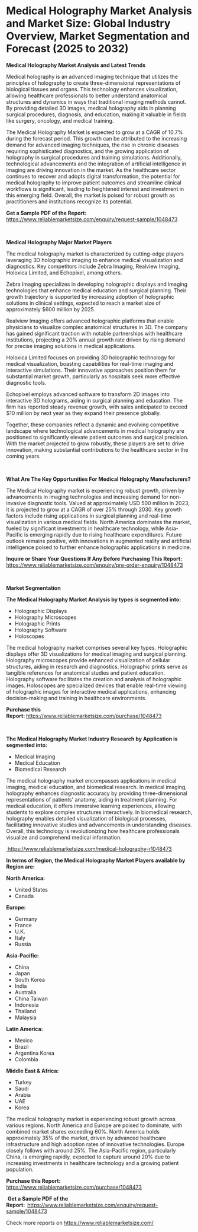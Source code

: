 <p><h1>Medical Holography Market Analysis and Market Size: Global Industry Overview, Market Segmentation and Forecast (2025 to 2032)</h1></p><p><strong>Medical Holography Market Analysis and Latest Trends</strong></p>
<p><p>Medical holography is an advanced imaging technique that utilizes the principles of holography to create three-dimensional representations of biological tissues and organs. This technology enhances visualization, allowing healthcare professionals to better understand anatomical structures and dynamics in ways that traditional imaging methods cannot. By providing detailed 3D images, medical holography aids in planning surgical procedures, diagnosis, and education, making it valuable in fields like surgery, oncology, and medical training.</p><p>The Medical Holography Market is expected to grow at a CAGR of 10.7% during the forecast period. This growth can be attributed to the increasing demand for advanced imaging techniques, the rise in chronic diseases requiring sophisticated diagnostics, and the growing application of holography in surgical procedures and training simulations. Additionally, technological advancements and the integration of artificial intelligence in imaging are driving innovation in the market. As the healthcare sector continues to recover and adopts digital transformation, the potential for medical holography to improve patient outcomes and streamline clinical workflows is significant, leading to heightened interest and investment in this emerging field. Overall, the market is poised for robust growth as practitioners and institutions recognize its potential.</p></p>
<p><strong>Get a Sample PDF of the Report:&nbsp;</strong> <a href="https://www.reliablemarketsize.com/enquiry/request-sample/1048473?utm_campaign=3283&utm_medium=2&utm_source=Github&utm_content=ia&utm_term=04032025&utm_id=medical-holography">https://www.reliablemarketsize.com/enquiry/request-sample/1048473</a></p>
<p>&nbsp;</p>
<p><strong>Medical Holography Major Market Players</strong></p>
<p><p>The medical holography market is characterized by cutting-edge players leveraging 3D holographic imaging to enhance medical visualization and diagnostics. Key competitors include Zebra Imaging, Realview Imaging, Holoxica Limited, and Echopixel, among others.</p><p>Zebra Imaging specializes in developing holographic displays and imaging technologies that enhance medical education and surgical planning. Their growth trajectory is supported by increasing adoption of holographic solutions in clinical settings, expected to reach a market size of approximately $600 million by 2025.</p><p>Realview Imaging offers advanced holographic platforms that enable physicians to visualize complex anatomical structures in 3D. The company has gained significant traction with notable partnerships with healthcare institutions, projecting a 20% annual growth rate driven by rising demand for precise imaging solutions in medical applications.</p><p>Holoxica Limited focuses on providing 3D holographic technology for medical visualization, boasting capabilities for real-time imaging and interactive simulations. Their innovative approaches position them for substantial market growth, particularly as hospitals seek more effective diagnostic tools.</p><p>Echopixel employs advanced software to transform 2D images into interactive 3D holograms, aiding in surgical planning and education. The firm has reported steady revenue growth, with sales anticipated to exceed $10 million by next year as they expand their presence globally.</p><p>Together, these companies reflect a dynamic and evolving competitive landscape where technological advancements in medical holography are positioned to significantly elevate patient outcomes and surgical precision. With the market projected to grow robustly, these players are set to drive innovation, making substantial contributions to the healthcare sector in the coming years.</p></p>
<p>&nbsp;</p>
<p><strong>What Are The Key Opportunities For Medical Holography Manufacturers?</strong></p>
<p><p>The Medical Holography market is experiencing robust growth, driven by advancements in imaging technologies and increasing demand for non-invasive diagnostic tools. Valued at approximately USD 500 million in 2023, it is projected to grow at a CAGR of over 25% through 2030. Key growth factors include rising applications in surgical planning and real-time visualization in various medical fields. North America dominates the market, fueled by significant investments in healthcare technology, while Asia-Pacific is emerging rapidly due to rising healthcare expenditures. Future outlook remains positive, with innovations in augmented reality and artificial intelligence poised to further enhance holographic applications in medicine.</p></p>
<p><strong>Inquire or Share Your Questions If Any Before Purchasing This Report:</strong> <a href="https://www.reliablemarketsize.com/enquiry/pre-order-enquiry/1048473?utm_campaign=3283&utm_medium=2&utm_source=Github&utm_content=ia&utm_term=04032025&utm_id=medical-holography">https://www.reliablemarketsize.com/enquiry/pre-order-enquiry/1048473</a></p>
<p>&nbsp;</p>
<p><strong>Market Segmentation</strong></p>
<p><strong>The Medical Holography Market Analysis by types is segmented into:</strong></p>
<p><ul><li>Holographic Displays</li><li>Holography Microscopes</li><li>Holographic Prints</li><li>Holography Software</li><li>Holoscopes</li></ul></p>
<p><p>The medical holography market comprises several key types. Holographic displays offer 3D visualizations for medical imaging and surgical planning. Holography microscopes provide enhanced visualization of cellular structures, aiding in research and diagnostics. Holographic prints serve as tangible references for anatomical studies and patient education. Holography software facilitates the creation and analysis of holographic images. Holoscopes are specialized devices that enable real-time viewing of holographic images for interactive medical applications, enhancing decision-making and training in healthcare environments.</p></p>
<p><strong>Purchase this Report:&nbsp;</strong><a href="https://www.reliablemarketsize.com/purchase/1048473?utm_campaign=3283&utm_medium=2&utm_source=Github&utm_content=ia&utm_term=04032025&utm_id=medical-holography">https://www.reliablemarketsize.com/purchase/1048473</a></p>
<p>&nbsp;</p>
<p><strong>The Medical Holography Market Industry Research by Application is segmented into:</strong></p>
<p><ul><li>Medical Imaging</li><li>Medical Education</li><li>Biomedical Research</li></ul></p>
<p><p>The medical holography market encompasses applications in medical imaging, medical education, and biomedical research. In medical imaging, holography enhances diagnostic accuracy by providing three-dimensional representations of patients' anatomy, aiding in treatment planning. For medical education, it offers immersive learning experiences, allowing students to explore complex structures interactively. In biomedical research, holography enables detailed visualization of biological processes, facilitating innovative studies and advancements in understanding diseases. Overall, this technology is revolutionizing how healthcare professionals visualize and comprehend medical information.</p></p>
<p><a href="https://www.reliablemarketsize.com/medical-holography-r1048473?utm_campaign=3283&utm_medium=2&utm_source=Github&utm_content=ia&utm_term=04032025&utm_id=medical-holography">&nbsp;https://www.reliablemarketsize.com/medical-holography-r1048473</a></p>
<p><strong>In terms of Region, the Medical Holography Market Players available by Region are:</strong></p>
<p>
    <p> <strong> North America: </strong>
        <ul>
            <li>United States</li>
            <li>Canada</li>
        </ul>
        </p> 
    <p> <strong> Europe: </strong>
        <ul>
            <li>Germany</li>
            <li>France</li>
            <li>U.K.</li>
            <li>Italy</li>
            <li>Russia</li>
        </ul>
        </p> 
    <p> <strong> Asia-Pacific: </strong>
        <ul>
            <li>China</li>
            <li>Japan</li>
            <li>South Korea</li>
            <li>India</li>
            <li>Australia</li>
            <li>China Taiwan</li>
            <li>Indonesia</li>
            <li>Thailand</li>
            <li>Malaysia</li>
        </ul>
        </p> 
    <p> <strong> Latin America: </strong>
        <ul>
            <li>Mexico</li>
            <li>Brazil</li>
            <li>Argentina Korea</li>
            <li>Colombia</li>
        </ul>
        </p> 
    <p> <strong> Middle East & Africa: </strong>
        <ul>
            <li>Turkey</li>
            <li>Saudi</li>
            <li>Arabia</li>
            <li>UAE</li>
            <li>Korea</li>
        </ul>
    </p>
    </p>
<p><p>The medical holography market is experiencing robust growth across various regions. North America and Europe are poised to dominate, with combined market shares exceeding 60%. North America holds approximately 35% of the market, driven by advanced healthcare infrastructure and high adoption rates of innovative technologies. Europe closely follows with around 25%. The Asia-Pacific region, particularly China, is emerging rapidly, expected to capture around 20% due to increasing investments in healthcare technology and a growing patient population.</p></p>
<p><strong>Purchase this Report: </strong><a href="https://www.reliablemarketsize.com/purchase/1048473?utm_campaign=3283&utm_medium=2&utm_source=Github&utm_content=ia&utm_term=04032025&utm_id=medical-holography">https://www.reliablemarketsize.com/purchase/1048473</a></p>
<p>&nbsp;<strong>Get a Sample PDF of the Report:&nbsp;&nbsp;</strong><a href="https://www.reliablemarketsize.com/enquiry/request-sample/1048473?utm_campaign=3283&utm_medium=2&utm_source=Github&utm_content=ia&utm_term=04032025&utm_id=medical-holography">https://www.reliablemarketsize.com/enquiry/request-sample/1048473</a></p>
<p><strong></strong></p>
<p>Check more reports on <a href="https://www.reliablemarketsize.com/?utm_campaign=3283&utm_medium=2&utm_source=Github&utm_content=ia&utm_term=04032025&utm_id=medical-holography">https://www.reliablemarketsize.com/</a></p>